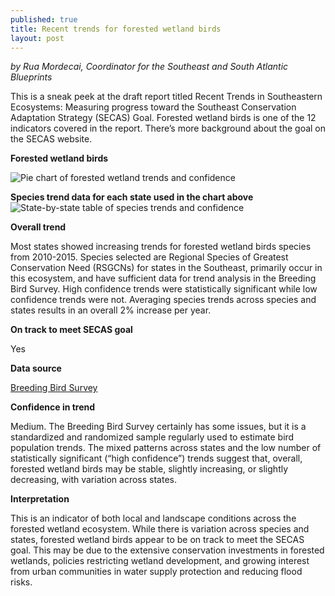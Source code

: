 ```yaml
---
published: true
title: Recent trends for forested wetland birds
layout: post
---
```


_by Rua Mordecai, Coordinator for the Southeast and South Atlantic Blueprints_

This is a sneak peek at the draft report titled Recent Trends in Southeastern Ecosystems: Measuring progress toward the Southeast Conservation Adaptation Strategy (SECAS) Goal. Forested wetland birds is one of the 12 indicators covered in the report. There’s more background about the goal on the SECAS website.

**Forested wetland birds**

![Pie chart of forested wetland trends and confidence]({{site.baseurl}}/images/forestedWetlandBirds_recentTrend-768x344.png)

<!--more-->

**Species trend data for each state used in the chart above**
![State-by-state table of species trends and confidence]({{site.baseurl}}/images/forestedWetlandBirds_recentTrend2-768x552.png)

**Overall trend**

Most states showed increasing trends for forested wetland birds species from 2010-2015. Species selected are Regional Species of Greatest Conservation Need (RSGCNs) for states in the Southeast, primarily occur in this ecosystem, and have sufficient data for trend analysis in the Breeding Bird Survey. High confidence trends were statistically significant while low confidence trends were not. Averaging species trends across species and states results in an overall 2% increase per year.

**On track to meet SECAS goal**

Yes

**Data source**

[Breeding Bird Survey](https://www.mbr-pwrc.usgs.gov/bbs/trend/tf15.shtml)

**Confidence in trend**

Medium. The Breeding Bird Survey certainly has some issues, but it is a standardized and randomized sample regularly used to estimate bird population trends. The mixed patterns across states and the low number of statistically significant (“high confidence”) trends suggest that, overall, forested wetland birds may be stable, slightly increasing, or slightly decreasing, with variation across states.

**Interpretation**

This is an indicator of both local and landscape conditions across the forested wetland ecosystem. While there is variation across species and states, forested wetland birds appear to be on track to meet the SECAS goal. This may be due to the extensive conservation investments in forested wetlands, policies restricting wetland development, and growing interest from urban communities in water supply protection and reducing flood risks.
